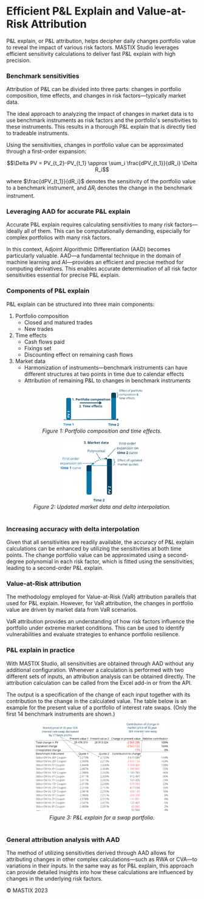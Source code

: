 # Efficient P&L Explain and Value-at-Risk Attribution 

P&L explain, or P&L attribution, helps decipher daily changes portfolio value to reveal the impact of various risk 
factors. MASTIX Studio leverages efficient sensitivity calculations to deliver fast P&L explain 
with high precision.

### Benchmark sensitivities
Attribution of P&L can be divided into three parts: changes in portfolio composition, time effects, and changes in 
risk factors―typically market data.

The ideal approach to analyzing the impact of changes in market data is to use benchmark instruments as risk factors 
and the portfolio's sensitivities to these instruments. This results in a thorough P&L explain that is directly tied to tradeable instruments.

Using the sensitivities, changes in portfolio value can be approximated through a first-order expansion:

$$\Delta PV = PV_{t_2}-PV_{t_1} \approx \sum_i \frac{dPV_{t_1}}{dR_i} \Delta R_i$$

where $\frac{dPV_{t_1}}{dR_i}$ denotes the sensitivity of the portfolio value to a benchmark instrument, and $\Delta R_i$ denotes the change in the 
benchmark instrument.

### Leveraging AAD for accurate P&L explain
Accurate P&L explain requires calculating sensitivities to many risk factors—ideally all of them. 
This can be computationally demanding, especially for complex portfolios with many risk factors.  

In this context, Adjoint Algorithmic Differentiation (AAD) becomes particularly valuable. 
AAD—a fundamental technique in the domain of machine learning and AI—provides an efficient and precise method 
for computing derivatives. This enables accurate determination of all risk factor sensitivities 
essential for precise P&L explain.

### Components of P&L explain

P&L explain can be structured into three main components:

1. Portfolio composition
   - Closed and matured trades
   - New trades
2. Time effects
   - Cash flows paid
   - Fixings set
   - Discounting effect on remaining cash flows
3. Market data
   - Harmonization of instruments―benchmark instruments can have different structures at two points in time due to calendar effects
   - Attribution of remaining P&L to changes in benchmark instruments
  
<div align="center">
  <img src="https://github.com/mastixstudio/mastixstudio/blob/main/assets/portfolio-composition-time-effects.png?raw=true" alt="Basic operation" style="width: 45%;">
  <br/>
  <i>Figure 1: Portfolio composition and time effects.</i>
  <br/>
  <br/>
</div> 

<div align="center">
  <img src="https://github.com/mastixstudio/mastixstudio/blob/main/assets/market-data.png?raw=true" alt="Basic operation" style="width: 45%;">
  <br/>
  <i>Figure 2: Updated market data and delta interpolation.</i>
  <br/>
  <br/>
</div> 

### Increasing accuracy with delta interpolation

Given that all sensitivities are readily available, the accuracy of P&L explain calculations can be enhanced by utilizing the sensitivities at both time points. The change portfolio value can be approximated using a second-degree polynomial in each risk factor, which is fitted using the sensitivities, leading to a second-order P&L explain.

### Value-at-Risk attribution

The methodology employed for Value-at-Risk (VaR) attribution parallels that used for P&L explain. However, for VaR attribution, the changes in portfolio value are driven by market data from VaR scenarios.

VaR attribution provides an understanding of how risk factors influence the portfolio under extreme market conditions. This can be used to identify vulnerabilities and evaluate strategies to enhance portfolio resilience.


### P&L explain in practice

With MASTIX Studio, all sensitivities are obtained through AAD without any additional configuration. Whenever a calculation is performed with two different sets of inputs, an attribution analysis can be obtained directly.
The attribution calculation can be called from the Excel add-in or from the API.

The output is a specification of the change of each input together with its contribution to the change in the calculated value. The table below is an example for the present value of a portfolio of interest rate swaps. (Only the first 14 benchmark instruments are shown.)

<div align="center">
  <img src="https://github.com/mastixstudio/mastixstudio/blob/main/assets/pnl-explain-table.png?raw=true" alt="Basic operation" style="width: 70%;">
  <br/>
  <i>Figure 3: P&L explain for a swap portfolio.</i>
  <br/>
  <br/>
</div> 

### General attribution analysis with AAD

The method of utilizing sensitivities derived through AAD allows for attributing changes in other complex calculations―such as RWA or CVA―to variations in their inputs. In the same way as for P&L explain, this approach can provide detailed insights into how these calculations are influenced by changes in the underlying risk factors.


&copy; MASTIX 2023
